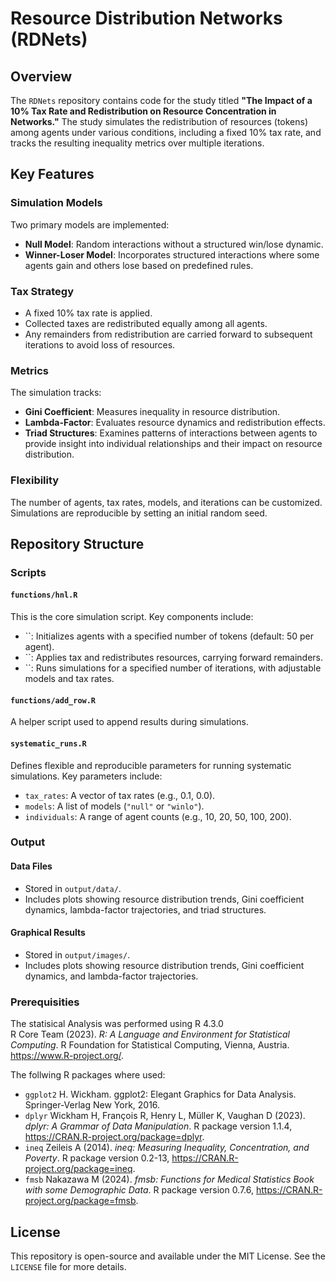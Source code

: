 # Resource Distribution Networks (RDNets)

## Overview

The `RDNets` repository contains code for the study titled **"The Impact of a 10% Tax Rate and Redistribution on Resource Concentration in Networks."** The study simulates the redistribution of resources (tokens) among agents under various conditions, including a fixed 10% tax rate, and tracks the resulting inequality metrics over multiple iterations.

## Key Features

### Simulation Models

Two primary models are implemented:

- **Null Model**: Random interactions without a structured win/lose dynamic.
- **Winner-Loser Model**: Incorporates structured interactions where some agents gain and others lose based on predefined rules.

### Tax Strategy

- A fixed 10% tax rate is applied.
- Collected taxes are redistributed equally among all agents.
- Any remainders from redistribution are carried forward to subsequent iterations to avoid loss of resources.

### Metrics

The simulation tracks:

- **Gini Coefficient**: Measures inequality in resource distribution.
- **Lambda-Factor**: Evaluates resource dynamics and redistribution effects.
- **Triad Structures**: Examines patterns of interactions between agents to provide insight into individual relationships and their impact on resource distribution.

### Flexibility

The number of agents, tax rates, models, and iterations can be customized. Simulations are reproducible by setting an initial random seed.

## Repository Structure

### Scripts

#### `functions/hnl.R`

This is the core simulation script. Key components include:

- ``: Initializes agents with a specified number of tokens (default: 50 per agent).
- ``: Applies tax and redistributes resources, carrying forward remainders.
- ``: Runs simulations for a specified number of iterations, with adjustable models and tax rates.

#### `functions/add_row.R`

A helper script used to append results during simulations.

#### `systematic_runs.R`

Defines flexible and reproducible parameters for running systematic simulations. Key parameters include:

- `tax_rates`: A vector of tax rates (e.g., 0.1, 0.0).
- `models`: A list of models (`"null"` or `"winlo"`).
- `individuals`: A range of agent counts (e.g., 10, 20, 50, 100, 200).

### Output

#### Data Files

- Stored in `output/data/`.
- Includes plots showing resource distribution trends, Gini coefficient dynamics, lambda-factor trajectories, and triad structures.

#### Graphical Results

- Stored in `output/images/`.
- Includes plots showing resource distribution trends, Gini coefficient dynamics, and lambda-factor trajectories.


### Prerequisities
The statisical Analysis was performed using R 4.3.0\
R Core Team (2023). _R: A Language and Environment for Statistical
  Computing_. R Foundation for Statistical Computing, Vienna, Austria.
  <https://www.R-project.org/>.
  
The follwing R packages where used:

- `ggplot2`   H. Wickham. ggplot2: Elegant Graphics for Data Analysis. Springer-Verlag New York, 2016.
- `dplyr`  Wickham H, François R, Henry L, Müller K, Vaughan D (2023). _dplyr: A Grammar of Data Manipulation_. R package version 1.1.4, <https://CRAN.R-project.org/package=dplyr>.
- `ineq`    Zeileis A (2014). _ineq: Measuring Inequality, Concentration, and Poverty_. R package version 0.2-13, <https://CRAN.R-project.org/package=ineq>.
- `fmsb`  Nakazawa M (2024). _fmsb: Functions for Medical Statistics Book with some Demographic Data_. R package version 0.7.6, <https://CRAN.R-project.org/package=fmsb>.


## License

This repository is open-source and available under the MIT License. See the `LICENSE` file for more details.
